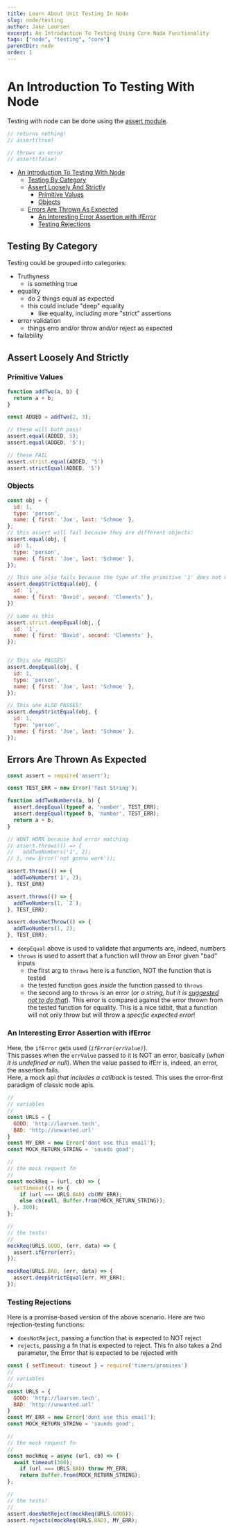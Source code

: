 ```yaml
---
title: Learn About Unit Testing In Node
slug: node/testing
author: Jake Laursen
excerpt: An Introduction To Testing Using Core Node Functionality
tags: ["node", "testing", "core"]
parentDir: node
order: 1
---
```


# An Introduction To Testing With Node
Testing with node can be done using the [assert module](https://nodejs.org/dist/latest-v18.x/docs/api/assert.html).   
```js
// returns nothing!
// assert(true)

// throws an error
// assert(false)
```

- [An Introduction To Testing With Node](#an-introduction-to-testing-with-node)
  - [Testing By Category](#testing-by-category)
  - [Assert Loosely And Strictly](#assert-loosely-and-strictly)
    - [Primitive Values](#primitive-values)
    - [Objects](#objects)
  - [Errors Are Thrown As Expected](#errors-are-thrown-as-expected)
    - [An Interesting Error Assertion with ifError](#an-interesting-error-assertion-with-iferror)
    - [Testing Rejections](#testing-rejections)

## Testing By Category
Testing could be grouped into categories:
- Truthyness
  - is something true
- equality
  - do 2 things equal as expected
  - this could include "deep" equality
    - like equality, including more "strict" assertions
- error validation
  - things erro and/or throw and/or reject as expected
- failability


## Assert Loosely And Strictly

### Primitive Values
```js
function addTwo(a, b) {
  return a + b;
}

const ADDED = addTwo(2, 3);

// these will both pass!
assert.equal(ADDED, 5);
assert.equal(ADDED, '5');

// these FAIL
assert.strict.equal(ADDED, '5')
assert.strictEqual(ADDED, '5')
```


### Objects
```js
const obj = {
  id: 1,
  type: 'person',
  name: { first: 'Joe', last: 'Schmoe' },
};
// this assert will fail because they are different objects:
assert.equal(obj, {
  id: 1,
  type: 'person',
  name: { first: 'Joe', last: 'Schmoe' },
});

// This one also fails because the type of the primitive '1' does not match the original type
assert.deepStrictEqual(obj, {
  id: `1`,
  name: { first: 'David', second: 'Clements' },
})

// same as this
assert.strict.deepEqual(obj, {
  id: `1`,
  name: { first: 'David', second: 'Clements' },
});


// This one PASSES!
assert.deepEqual(obj, {
  id: 1,
  type: 'person',
  name: { first: 'Joe', last: 'Schmoe' },
});

// This one ALSO PASSES!
assert.deepStrictEqual(obj, {
  id: 1,
  type: 'person',
  name: { first: 'Joe', last: 'Schmoe' },
});
```


## Errors Are Thrown As Expected
```js
const assert = require('assert');

const TEST_ERR = new Error('Test String');

function addTwoNumbers(a, b) {
  assert.deepEqual(typeof a, 'number', TEST_ERR);
  assert.deepEqual(typeof b, 'number', TEST_ERR);
  return a + b;
}

// WONT WORK because bad error matching
// assert.throws(() => {
//   addTwoNumbers('1', 2);
// }, new Error('not gonna work'));

assert.throws(() => { 
  addTwoNumbers('1', 2);
}, TEST_ERR)

assert.throws(() => {
  addTwoNumbers(1, `2`);
}, TEST_ERR);

assert.doesNotThrow(() => {
  addTwoNumbers(1, 2);
}, TEST_ERR);
```
- `deepEqual` above is used to validate that arguments are, indeed, numbers
- `throws` is used to assert that a function will throw an Error given "bad" inputs
  - the first arg to `throws` here is a function, NOT the function that is tested
  - the tested function goes _inside_ the function passed to `throws`
  - the second arg to `throws` is an error (_or a string, but it is [suggested not to do that](https://nodejs.org/dist/latest-v18.x/docs/api/assert.html#assertthrowsfn-error-message)_). This error is compared against the error thrown from the tested function for equality. This is a nice tidbit, that a function will not only throw but will throw a _specific expected error_!


### An Interesting Error Assertion with ifError
Here, the `ifError` gets used (_`ifError(errValue)`_).  
This passes when the `errValue` passed to it is NOT an error, basically (_when it is undefined or null_). When the value passed to ifErr is, indeed, an error, the assertion fails.  
Here, a mock api _that includes a callback_ is tested. This uses the error-first paradigm of classic node apis.  

```js
// 
// variables
// 
const URLS = {
  GOOD: 'http://laursen.tech',
  BAD: 'http://unwanted.url'
}
const MY_ERR = new Error('dont use this email');
const MOCK_RETURN_STRING = 'sounds good';

// 
// the mock request fn
// 
const mockReq = (url, cb) => {
  setTimeout(() => {
    if (url === URLS.BAD) cb(MY_ERR);
    else cb(null, Buffer.from(MOCK_RETURN_STRING));
  }, 300);
};

// 
// the tests!
// 
mockReq(URLS.GOOD, (err, data) => {
  assert.ifError(err);
});

mockReq(URLS.BAD, (err, data) => {
  assert.deepStrictEqual(err, MY_ERR);
});
```

### Testing Rejections 
Here is a promise-based version of the above scenario. Here are two rejection-testing functions:
- `doesNotReject`, passing a function that is expected to NOT reject
- `rejects`, passing a fn that is expected to reject. This fn also takes a 2nd parameter, the Error that is expected to be rejected with
```js
const { setTimeout: timeout } = require('timers/promises')
// 
// variables
// 
const URLS = {
  GOOD: 'http://laursen.tech',
  BAD: 'http://unwanted.url'
}
const MY_ERR = new Error('dont use this email');
const MOCK_RETURN_STRING = 'sounds good';

// 
// the mock request fn
// 
const mockReq = async (url, cb) => {
  await timeout(300);
    if (url === URLS.BAD) throw MY_ERR;
    return Buffer.from(MOCK_RETURN_STRING);
};

// 
// the tests!
// 
assert.doesNotReject(mockReq(URLS.GOOD));
assert.rejects(mockReq(URLS.BAD), MY_ERR);
```
